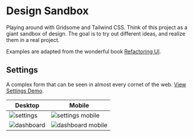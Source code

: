 # Design Sandbox

Playing around with Gridsome and Tailwind CSS. Think of this project as a giant sandbox of design. The goal is to try out different ideas, and realize them in a real project.

Examples are adapted from the wonderful book [Refactoring UI](https://refactoringui.com/book/).

## Settings

A complex form that can be seen in almost every cornet of the web. [View Settings Demo](https://design-sandbox.netlify.com/settings).

| Desktop                                                                                                                         | Mobile                                                                                                                              |
| ------------------------------------------------------------------------------------------------------------------------------- | ----------------------------------------------------------------------------------------------------------------------------------- |
| ![settings](https://user-images.githubusercontent.com/6123841/56866127-80702480-69de-11e9-8790-caa2bc94d3a8.png) | ![settings mobile](https://user-images.githubusercontent.com/6123841/56866156-da70ea00-69de-11e9-88ce-3d3a8d126fd7.png) |
| ![dashboard](https://user-images.githubusercontent.com/6123841/57098583-1f6c8780-6d23-11e9-9be6-4ff4c297c5bb.png) | ![dashboard mobile](https://user-images.githubusercontent.com/6123841/57098581-1f6c8780-6d23-11e9-93ba-013f833b3677.png) |
